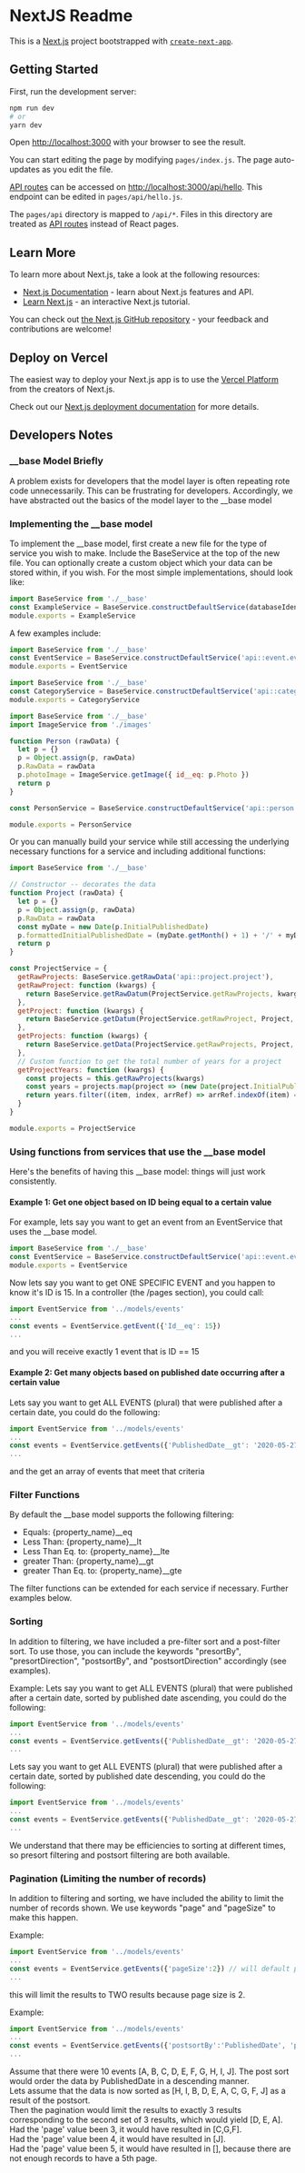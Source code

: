 # NextJS Readme

This is a [Next.js](https://nextjs.org/) project bootstrapped with [`create-next-app`](https://github.com/vercel/next.js/tree/canary/packages/create-next-app).

## Getting Started

First, run the development server:

```bash
npm run dev
# or
yarn dev
```

Open [http://localhost:3000](http://localhost:3000) with your browser to see the result.

You can start editing the page by modifying `pages/index.js`. The page auto-updates as you edit the file.

[API routes](https://nextjs.org/docs/api-routes/introduction) can be accessed on [http://localhost:3000/api/hello](http://localhost:3000/api/hello). This endpoint can be edited in `pages/api/hello.js`.

The `pages/api` directory is mapped to `/api/*`. Files in this directory are treated as [API routes](https://nextjs.org/docs/api-routes/introduction) instead of React pages.

## Learn More

To learn more about Next.js, take a look at the following resources:

- [Next.js Documentation](https://nextjs.org/docs) - learn about Next.js features and API.
- [Learn Next.js](https://nextjs.org/learn) - an interactive Next.js tutorial.

You can check out [the Next.js GitHub repository](https://github.com/vercel/next.js/) - your feedback and contributions are welcome!

## Deploy on Vercel

The easiest way to deploy your Next.js app is to use the [Vercel Platform](https://vercel.com/new?utm_medium=default-template&filter=next.js&utm_source=create-next-app&utm_campaign=create-next-app-readme) from the creators of Next.js.

Check out our [Next.js deployment documentation](https://nextjs.org/docs/deployment) for more details.

## Developers Notes

### \_\_base Model Briefly

A problem exists for developers that the model layer is often repeating rote code unnecessarily.  This can be frustrating for developers.
Accordingly, we have abstracted out the basics of the model layer to the \_\_base model


### Implementing the \_\_base model
To implement the \_\_base model, first create a new file for the type of service you wish to make.  Include the BaseService at the top of the new file.  You can optionally create a custom object which your data can be stored within, if you wish.  For the most simple implementations, should look like:
```javascript
import BaseService from './__base'
const ExampleService = BaseService.constructDefaultService(databaseIdentifer, singularName[, pluralName[, customObject[, filterFunctions]]])
module.exports = ExampleService
```

A few examples include:
```javascript
import BaseService from './__base'
const EventService = BaseService.constructDefaultService('api::event.event', 'event')
module.exports = EventService
```

```javascript
import BaseService from './__base'
const CategoryService = BaseService.constructDefaultService('api::category.category', 'category', 'categories')
module.exports = CategoryService
```

```javascript
import BaseService from './__base'
import ImageService from './images'

function Person (rawData) {
  let p = {}
  p = Object.assign(p, rawData)
  p.RawData = rawData
  p.photoImage = ImageService.getImage({ id__eq: p.Photo })
  return p
}

const PersonService = BaseService.constructDefaultService('api::person.person', 'person', 'people', Person)

module.exports = PersonService
```

Or you can manually build your service while still accessing the underlying necessary functions for a service and including additional functions:
```javascript
import BaseService from './__base'

// Constructor -- decorates the data
function Project (rawData) {
  let p = {}
  p = Object.assign(p, rawData)
  p.RawData = rawData
  const myDate = new Date(p.InitialPublishedDate)
  p.formattedInitialPublishedDate = (myDate.getMonth() + 1) + '/' + myDate.getDate() + '/' + myDate.getFullYear()
  return p
}

const ProjectService = {
  getRawProjects: BaseService.getRawData('api::project.project'),
  getRawProject: function (kwargs) {
    return BaseService.getRawDatum(ProjectService.getRawProjects, kwargs)
  },
  getProject: function (kwargs) {
    return BaseService.getDatum(ProjectService.getRawProject, Project, kwargs)
  },
  getProjects: function (kwargs) {
    return BaseService.getData(ProjectService.getRawProjects, Project, kwargs)
  },
  // Custom function to get the total number of years for a project
  getProjectYears: function (kwargs) {
    const projects = this.getRawProjects(kwargs)
    const years = projects.map(project => (new Date(project.InitialPublishedDate)).getFullYear())
    return years.filter((item, index, arrRef) => arrRef.indexOf(item) === index)
  }
}

module.exports = ProjectService
```

### Using functions from services that use the \_\_base model
Here's the benefits of having this \_\_base model: things will just work consistently.

#### Example 1: Get one object based on ID being equal to a certain value
For example, lets say you want to get an event from an EventService that uses the \_\_base model.

```javascript
import BaseService from './__base'
const EventService = BaseService.constructDefaultService('api::event.event', 'event')
module.exports = EventService
```

Now lets say you want to get ONE SPECIFIC EVENT and you happen to know it's ID is 15.  In a controller (the /pages section), you could call:

```javascript
import EventService from '../models/events'
...
const events = EventService.getEvent({'Id__eq': 15})
...
````
and you will receive exactly 1 event that is ID == 15

#### Example 2: Get many objects based on published date occurring after a certain value
Lets say you want to get ALL EVENTS (plural) that were published after a certain date, you could do the following:

```javascript
import EventService from '../models/events'
...
const events = EventService.getEvents({'PublishedDate__gt': '2020-05-27'})
...
````
and the get an array of events that meet that criteria

### Filter Functions
By default the \_\_base model supports the following filtering:

- Equals:               {property_name}\_\_eq
- Less Than:            {property_name}\_\_lt
- Less Than Eq. to:     {property_name}\_\_lte
- greater Than:         {property_name}\_\_gt
- greater Than Eq. to:  {property_name}\_\_gte

The filter functions can be extended for each service if necessary.  Further examples below.

### Sorting
In addition to filtering, we have included a pre-filter sort and a post-filter sort.  To use those, you can include the keywords "presortBy", "presortDirection", "postsortBy", and "postsortDirection" accordingly (see examples).

Example: Lets say you want to get ALL EVENTS (plural) that were published after a certain date, sorted by published date ascending, you could do the following:

```javascript
import EventService from '../models/events'
...
const events = EventService.getEvents({'PublishedDate__gt': '2020-05-27', 'postsortBy':'PublishedDate'}) // asc is default
...
````

Lets say you want to get ALL EVENTS (plural) that were published after a certain date, sorted by published date descending, you could do the following:
```javascript
import EventService from '../models/events'
...
const events = EventService.getEvents({'PublishedDate__gt': '2020-05-27', 'postsortBy':'PublishedDate', 'postsortDirection': -1})
...
````

We understand that there may be efficiencies to sorting at different times, so presort filtering and postsort filtering are both available.

### Pagination (Limiting the number of records)
In addition to filtering and sorting, we have included the ability to limit the number of records shown.  We use keywords "page" and "pageSize" to make this happen.

Example:
```javascript
import EventService from '../models/events'
...
const events = EventService.getEvents({'pageSize':2}) // will default page value to 1
...
````
this will limit the results to TWO results because page size is 2.

Example:
```javascript
import EventService from '../models/events'
...
const events = EventService.getEvents({'postsortBy':'PublishedDate', 'postsortDirection': -1, 'pageSize':3, 'page': 2}) // will default page value to 1
...
````
Assume that there were 10 events [A, B, C, D, E, F, G, H, I, J].  The post sort would order the data by PublishedDate in a descending manner.  
Lets assume that the data is now sorted as [H, I, B, D, E, A, C, G, F, J] as a result of the postsort.  
Then the pagination would limit the results to exactly 3 results corresponding to the second set of 3 results, which would yield [D, E, A].  
Had the 'page' value been 3, it would have resulted in [C,G,F].  
Had the 'page' value been 4, it would have resulted in [J].  
Had the 'page' value been 5, it would have resulted in [], because there are not enough records to have a 5th page.  

